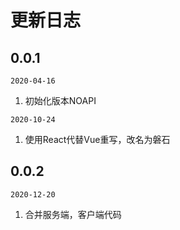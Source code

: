 # 更新日志

## 0.0.1

`2020-04-16`

1. 初始化版本NOAPI

`2020-10-24`

1. 使用React代替Vue重写，改名为磐石

## 0.0.2

`2020-12-20`

1. 合并服务端，客户端代码
